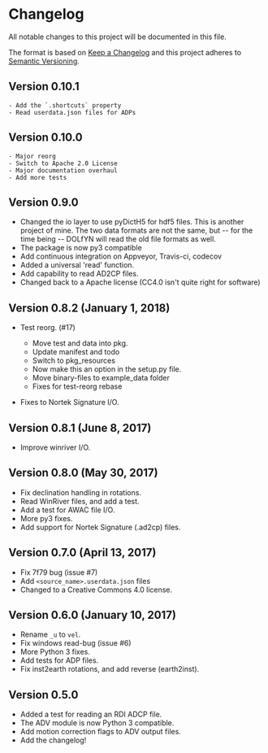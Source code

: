 # Changelog
All notable changes to this project will be documented in this file.

The format is based on [Keep a Changelog](http://keepachangelog.com/en/1.0.0/)
and this project adheres to [Semantic Versioning](http://semver.org/spec/v2.0.0.html).

## Version 0.10.1
	- Add the `.shortcuts` property
	- Read userdata.json files for ADPs

## Version 0.10.0
	- Major reorg
	- Switch to Apache 2.0 License
	- Major documentation overhaul
	- Add more tests

## Version 0.9.0

- Changed the io layer to use pyDictH5 for hdf5 files. This is another
  project of mine. The two data formats are not the same, but -- for
  the time being -- DOLfYN will read the old file formats as well.
- The package is now py3 compatible
- Add continuous integration on Appveyor, Travis-ci, codecov
- Added a universal 'read' function.
- Add capability to read AD2CP files.
- Changed back to a Apache license (CC4.0 isn't quite right for software)

## Version 0.8.2 (January 1, 2018)

- Test reorg. (#17)

    - Move test and data into pkg.
    - Update manifest and todo
    - Switch to pkg_resources
    - Now make this an option in the setup.py file.
    - Move binary-files to example_data folder
    - Fixes for test-reorg rebase

- Fixes to Nortek Signature I/O.


## Version 0.8.1 (June 8, 2017)

- Improve winriver I/O.

## Version 0.8.0 (May 30, 2017)

- Fix declination handling in rotations.
- Read WinRiver files, and add a test.
- Add a test for AWAC file I/O.
- More py3 fixes.
- Add support for Nortek Signature (.ad2cp) files.

## Version 0.7.0 (April 13, 2017)

- Fix 7f79 bug (issue #7)
- Add `<source_name>.userdata.json` files
- Changed to a Creative Commons 4.0 license.

## Version 0.6.0 (January 10, 2017)

- Rename `_u` to `vel`.
- Fix windows read-bug (issue #6)
- More Python 3 fixes.
- Add tests for ADP files.
- Fix inst2earth rotations, and add reverse (earth2inst).

## Version 0.5.0

- Added a test for reading an RDI ADCP file.
- The ADV module is now Python 3 compatible.
- Add motion correction flags to ADV output files.
- Add the changelog!

